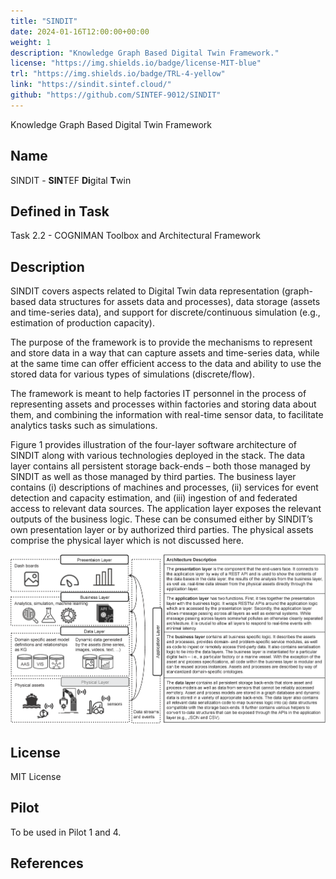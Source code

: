 ```yaml
---
title: "SINDIT"
date: 2024-01-16T12:00:00+00:00
weight: 1
description: "Knowledge Graph Based Digital Twin Framework."
license: "https://img.shields.io/badge/license-MIT-blue"
trl: "https://img.shields.io/badge/TRL-4-yellow"
link: "https://sindit.sintef.cloud/"
github: "https://github.com/SINTEF-9012/SINDIT"
---
```


Knowledge Graph Based Digital Twin Framework

## Name
SINDIT - **SIN**TEF **Di**gital **T**win 

## Defined in Task
Task 2.2 - COGNIMAN Toolbox and Architectural Framework

## Description
SINDIT covers aspects related to Digital Twin data representation (graph-based data structures for assets data and processes), data storage (assets and time-series data), and support for discrete/continuous simulation (e.g., estimation of production capacity).

The purpose of the framework is to provide the mechanisms to represent and store data in a way that can capture assets and time-series data, while at the same time can offer efficient access to the data and ability to use the stored data for various types of simulations (discrete/flow).

The framework is meant to help factories IT personnel in the process of representing assets and processes within factories and storing data about them, and combining the information with real-time sensor data, to facilitate analytics tasks such as simulations.

Figure 1 provides illustration of the four-layer software architecture of SINDIT along with various technologies deployed in the stack. The data layer contains all persistent storage back-ends – both those managed by SINDIT as well as those managed by third parties. The business layer contains (i) descriptions of machines and processes, (ii) services for event detection and capacity estimation, and (iii) ingestion of and federated access to relevant data sources. The application layer exposes the relevant outputs of the business logic. These can be consumed either by SINDIT’s own presentation layer or by authorized third parties. The physical assets comprise the physical layer which is not discussed here.

![SINDITArchitecture](images/sindit/SINDIT_software_architecture.png)

## License
MIT License

## Pilot
To be used in Pilot 1 and 4.

## References
